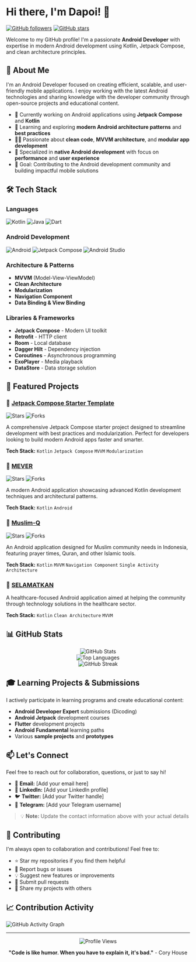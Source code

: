 # Hi there, I'm Dapoi! 👋

[![GitHub followers](https://img.shields.io/github/followers/dapoi?label=Follow&style=social)](https://github.com/dapoi)
[![GitHub stars](https://img.shields.io/github/stars/dapoi?label=Stars&style=social)](https://github.com/dapoi)

Welcome to my GitHub profile! I'm a passionate **Android Developer** with expertise in modern Android development using Kotlin, Jetpack Compose, and clean architecture principles.

## 🚀 About Me

I'm an Android Developer focused on creating efficient, scalable, and user-friendly mobile applications. I enjoy working with the latest Android technologies and sharing knowledge with the developer community through open-source projects and educational content.

- 🔭 Currently working on Android applications using **Jetpack Compose** and **Kotlin**
- 🌱 Learning and exploring **modern Android architecture patterns** and **best practices**
- 👨‍💻 Passionate about **clean code**, **MVVM architecture**, and **modular app development**
- 📱 Specialized in **native Android development** with focus on **performance** and **user experience**
- 🎯 Goal: Contributing to the Android development community and building impactful mobile solutions

## 🛠️ Tech Stack

### Languages
![Kotlin](https://img.shields.io/badge/Kotlin-0095D5?style=for-the-badge&logo=kotlin&logoColor=white)
![Java](https://img.shields.io/badge/Java-ED8B00?style=for-the-badge&logo=java&logoColor=white)
![Dart](https://img.shields.io/badge/Dart-0175C2?style=for-the-badge&logo=dart&logoColor=white)

### Android Development
![Android](https://img.shields.io/badge/Android-3DDC84?style=for-the-badge&logo=android&logoColor=white)
![Jetpack Compose](https://img.shields.io/badge/Jetpack%20Compose-4285F4?style=for-the-badge&logo=jetpackcompose&logoColor=white)
![Android Studio](https://img.shields.io/badge/Android%20Studio-3DDC84?style=for-the-badge&logo=android-studio&logoColor=white)

### Architecture & Patterns
- **MVVM** (Model-View-ViewModel)
- **Clean Architecture**
- **Modularization**
- **Navigation Component**
- **Data Binding & View Binding**

### Libraries & Frameworks
- **Jetpack Compose** - Modern UI toolkit
- **Retrofit** - HTTP client
- **Room** - Local database
- **Dagger Hilt** - Dependency injection
- **Coroutines** - Asynchronous programming
- **ExoPlayer** - Media playback
- **DataStore** - Data storage solution

## 🌟 Featured Projects

### 🎨 [Jetpack Compose Starter Template](https://github.com/dapoi/Jetpack-Compose-Starter-Template)
![Stars](https://img.shields.io/github/stars/dapoi/Jetpack-Compose-Starter-Template)
![Forks](https://img.shields.io/github/forks/dapoi/Jetpack-Compose-Starter-Template)

A comprehensive Jetpack Compose starter project designed to streamline development with best practices and modularization. Perfect for developers looking to build modern Android apps faster and smarter.

**Tech Stack:** `Kotlin` `Jetpack Compose` `MVVM` `Modularization`

### 📱 [MEVER](https://github.com/dapoi/MEVER)
![Stars](https://img.shields.io/github/stars/dapoi/MEVER)
![Forks](https://img.shields.io/github/forks/dapoi/MEVER)

A modern Android application showcasing advanced Kotlin development techniques and architectural patterns.

**Tech Stack:** `Kotlin` `Android`

### 🕌 [Muslim-Q](https://github.com/dapoi/Muslim-Q)
![Stars](https://img.shields.io/github/stars/dapoi/Muslim-Q)
![Forks](https://img.shields.io/github/forks/dapoi/Muslim-Q)

An Android application designed for Muslim community needs in Indonesia, featuring prayer times, Quran, and other Islamic tools.

**Tech Stack:** `Kotlin` `MVVM` `Navigation Component` `Single Activity Architecture`

### 💊 [SELAMATKAN](https://github.com/dapoi/SELAMATKAN)
A healthcare-focused Android application aimed at helping the community through technology solutions in the healthcare sector.

**Tech Stack:** `Kotlin` `Clean Architecture` `MVVM`

## 📊 GitHub Stats

<div align="center">
  <img src="https://github-readme-stats.vercel.app/api?username=dapoi&show_icons=true&theme=radical&count_private=true" alt="GitHub Stats" />
</div>

<div align="center">
  <img src="https://github-readme-stats.vercel.app/api/top-langs/?username=dapoi&layout=compact&theme=radical" alt="Top Languages" />
</div>

<div align="center">
  <img src="https://github-readme-streak-stats.herokuapp.com/?user=dapoi&theme=radical" alt="GitHub Streak" />
</div>

## 🎓 Learning Projects & Submissions

I actively participate in learning programs and create educational content:

- **Android Developer Expert** submissions (Dicoding)
- **Android Jetpack** development courses
- **Flutter** development projects
- **Android Fundamental** learning paths
- Various **sample projects** and **prototypes**

## 📫 Let's Connect

Feel free to reach out for collaboration, questions, or just to say hi!

- 📧 **Email:** [Add your email here]
- 💼 **LinkedIn:** [Add your LinkedIn profile]
- 🐦 **Twitter:** [Add your Twitter handle]
- 📱 **Telegram:** [Add your Telegram username]

> 💡 **Note:** Update the contact information above with your actual details

## 🤝 Contributing

I'm always open to collaboration and contributions! Feel free to:

- ⭐ Star my repositories if you find them helpful
- 🐛 Report bugs or issues
- 💡 Suggest new features or improvements
- 🔄 Submit pull requests
- 📢 Share my projects with others

## 📈 Contribution Activity

![GitHub Activity Graph](https://github-readme-activity-graph.vercel.app/graph?username=dapoi&theme=react-dark)

---

<div align="center">
  <img src="https://komarev.com/ghpvc/?username=dapoi&label=Profile%20views&color=0e75b6&style=flat" alt="Profile Views" />
</div>

<div align="center">
  
**"Code is like humor. When you have to explain it, it's bad."** - Cory House

</div>